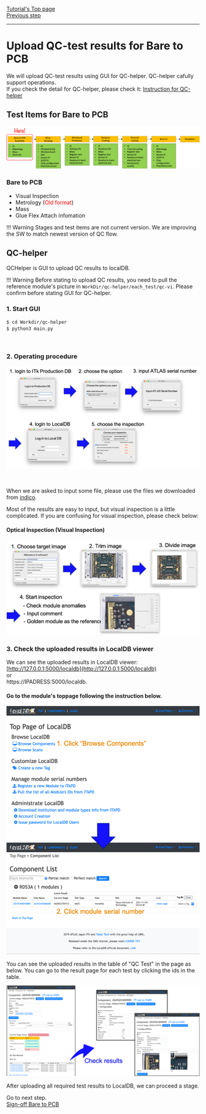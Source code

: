[Tutorial's Top page](flow.md)<br>
[Previous step](register_module.md)<br>
<hr>

# Upload QC-test results for Bare to PCB

We will upload QC-test results using GUI for QC-helper. QC-helper cafully support operations.<br>
If you check the detail for QC-helper, please check it: [Instruction for QC-helper](https://gitlab.cern.ch/atlas-itk/sw/db/pixels/qc-viz-tools-dev/qc-helper/-/tree/master/doc/Instruction)

## Test Items for Bare to PCB

![demo scan](../images/qc-flow/stage_bare.png)

### Bare to PCB
- Visual Inspection
- Metrology (<span style="color: red; ">Old format</span>)
- Mass
- Glue Flex Attach infomation

!!! Warning
    Stages and test items are not current version. We are improving the SW to match newest version of QC flow.<br>


## QC-helper
QCHelper is GUI to upload QC results to localDB.

!!! Warning
    Before stating to upload QC results, you need to pull the reference module's picture in `WorkDir/qc-helper/each_test/qc-vi`. Please confirm before stating GUI for QC-helper.<br>


### 1. Start GUI

```bash
$ cd Workdir/qc-helper
$ python3 main.py
```
<br>

### 2. Operating procedure

![demo scan](../images/qc-flow/qchelper_bare.png)

<br>

When we are asked to input some file, please use the files we downloaded from [indico](https://indico.cern.ch/event/1093086/).

Most of the results are easy to input, but visual inspection is a little complicated. If you are confusing for visual inspection, please check below:


#### Optical Inspection (Visual Inspection)
![demo optical](../images/qc-flow/qchelper_visual.png)


### 3. Check the uploaded results in LocalDB viewer

We can see the uploaded results in LocalDB viewer:<br>
[http://127.0.0.1:5000/localdb](http://127.0.0.1:5000/localdb)<br>
or <br>
https://IPADRESS:5000/localdb.

#### Go to the module's toppage following the instruction below.
![demo scan](../images/qc-flow/goto_module_toppage.png)

You can see the uploaded results in the table of "QC Test" in the page as below.
You can go to the result page for each test by clicking the ids in the table.

![demo scan](../images/qc-flow/check_results_localdb.png)

After uploading all required test results to LocalDB, we can proceed a stage.

Go to next step.<br>
[Sign-off Bare to PCB](signoffbare.md)<br>
